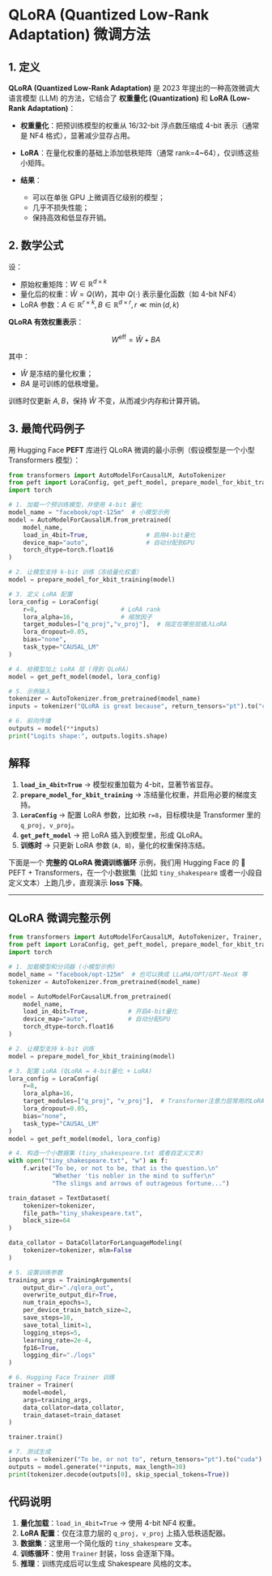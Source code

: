 # QLoRA (Quantized Low-Rank Adaptation) 微调方法


## 1. 定义

**QLoRA (Quantized Low-Rank Adaptation)** 是 2023 年提出的一种高效微调大语言模型 (LLM) 的方法，它结合了 **权重量化 (Quantization)** 和 **LoRA (Low-Rank Adaptation)**：

* **权重量化**：把预训练模型的权重从 16/32-bit 浮点数压缩成 4-bit 表示（通常是 NF4 格式），显著减少显存占用。
* **LoRA**：在量化权重的基础上添加低秩矩阵（通常 rank=4\~64），仅训练这些小矩阵。
* **结果**：

  * 可以在单张 GPU 上微调百亿级别的模型；
  * 几乎不损失性能；
  * 保持高效和低显存开销。


## 2. 数学公式

设：

* 原始权重矩阵：$W \in \mathbb{R}^{d \times k}$
* 量化后的权重：$\hat{W} = Q(W)$，其中 $Q(\cdot)$ 表示量化函数（如 4-bit NF4）
* LoRA 参数：$A \in \mathbb{R}^{r \times k}, B \in \mathbb{R}^{d \times r}, r \ll \min(d,k)$

**QLoRA 有效权重表示**：

$$
W^{\text{eff}} = \hat{W} + BA
$$

其中：

* $\hat{W}$ 是冻结的量化权重；
* $BA$ 是可训练的低秩增量。

训练时仅更新 $A,B$，保持 $\hat{W}$ 不变，从而减少内存和计算开销。


## 3. 最简代码例子

用 Hugging Face **PEFT** 库进行 QLoRA 微调的最小示例（假设模型是一个小型 Transformers 模型）：

```python
from transformers import AutoModelForCausalLM, AutoTokenizer
from peft import LoraConfig, get_peft_model, prepare_model_for_kbit_training
import torch

# 1. 加载一个预训练模型，并使用 4-bit 量化
model_name = "facebook/opt-125m"  # 小模型示例
model = AutoModelForCausalLM.from_pretrained(
    model_name,
    load_in_4bit=True,                # 启用4-bit量化
    device_map="auto",                # 自动分配到GPU
    torch_dtype=torch.float16
)

# 2. 让模型支持 k-bit 训练（冻结量化权重）
model = prepare_model_for_kbit_training(model)

# 3. 定义 LoRA 配置
lora_config = LoraConfig(
    r=8,                       # LoRA rank
    lora_alpha=16,             # 缩放因子
    target_modules=["q_proj","v_proj"],  # 指定在哪些层插入LoRA
    lora_dropout=0.05,
    bias="none",
    task_type="CAUSAL_LM"
)

# 4. 给模型加上 LoRA 层 (得到 QLoRA)
model = get_peft_model(model, lora_config)

# 5. 示例输入
tokenizer = AutoTokenizer.from_pretrained(model_name)
inputs = tokenizer("QLoRA is great because", return_tensors="pt").to("cuda")

# 6. 前向传播
outputs = model(**inputs)
print("Logits shape:", outputs.logits.shape)
```


## 解释

1. **`load_in_4bit=True`** → 模型权重加载为 4-bit，显著节省显存。
2. **`prepare_model_for_kbit_training`** → 冻结量化权重，并启用必要的梯度支持。
3. **`LoraConfig`** → 配置 LoRA 参数，比如秩 `r=8`，目标模块是 Transformer 里的 `q_proj, v_proj`。
4. **`get_peft_model`** → 把 LoRA 插入到模型里，形成 QLoRA。
5. **训练时** → 只更新 LoRA 参数 (`A, B`)，量化的权重保持冻结。

下面是一个 **完整的 QLoRA 微调训练循环** 示例，我们用 Hugging Face 的 🤗 PEFT + Transformers，在一个小数据集（比如 `tiny_shakespeare` 或者一小段自定义文本）上跑几步，直观演示 **loss 下降**。

---

## QLoRA 微调完整示例

```python
from transformers import AutoModelForCausalLM, AutoTokenizer, Trainer, TrainingArguments, TextDataset, DataCollatorForLanguageModeling
from peft import LoraConfig, get_peft_model, prepare_model_for_kbit_training
import torch

# 1. 加载模型和分词器 (小模型示例)
model_name = "facebook/opt-125m"  # 也可以换成 LLaMA/OPT/GPT-NeoX 等
tokenizer = AutoTokenizer.from_pretrained(model_name)

model = AutoModelForCausalLM.from_pretrained(
    model_name,
    load_in_4bit=True,           # 开启4-bit量化
    device_map="auto",           # 自动分配GPU
    torch_dtype=torch.float16
)

# 2. 让模型支持 k-bit 训练
model = prepare_model_for_kbit_training(model)

# 3. 配置 LoRA (QLoRA = 4-bit量化 + LoRA)
lora_config = LoraConfig(
    r=8,
    lora_alpha=16,
    target_modules=["q_proj", "v_proj"],  # Transformer注意力层常用的LoRA插入点
    lora_dropout=0.05,
    bias="none",
    task_type="CAUSAL_LM"
)
model = get_peft_model(model, lora_config)

# 4. 构造一个小数据集 (tiny_shakespeare.txt 或者自定义文本)
with open("tiny_shakespeare.txt", "w") as f:
    f.write("To be, or not to be, that is the question.\n"
            "Whether 'tis nobler in the mind to suffer\n"
            "The slings and arrows of outrageous fortune...")

train_dataset = TextDataset(
    tokenizer=tokenizer,
    file_path="tiny_shakespeare.txt",
    block_size=64
)

data_collator = DataCollatorForLanguageModeling(
    tokenizer=tokenizer, mlm=False
)

# 5. 设置训练参数
training_args = TrainingArguments(
    output_dir="./qlora_out",
    overwrite_output_dir=True,
    num_train_epochs=3,
    per_device_train_batch_size=2,
    save_steps=10,
    save_total_limit=1,
    logging_steps=5,
    learning_rate=2e-4,
    fp16=True,
    logging_dir="./logs"
)

# 6. Hugging Face Trainer 训练
trainer = Trainer(
    model=model,
    args=training_args,
    data_collator=data_collator,
    train_dataset=train_dataset
)

trainer.train()

# 7. 测试生成
inputs = tokenizer("To be, or not to", return_tensors="pt").to("cuda")
outputs = model.generate(**inputs, max_length=30)
print(tokenizer.decode(outputs[0], skip_special_tokens=True))
```



## 代码说明

1. **量化加载**：`load_in_4bit=True` → 使用 4-bit NF4 权重。
2. **LoRA 配置**：仅在注意力层的 `q_proj, v_proj` 上插入低秩适配器。
3. **数据集**：这里用一个简化版的 `tiny_shakespeare` 文本。
4. **训练循环**：使用 `Trainer` 封装，loss 会逐渐下降。
5. **推理**：训练完成后可以生成 Shakespeare 风格的文本。


